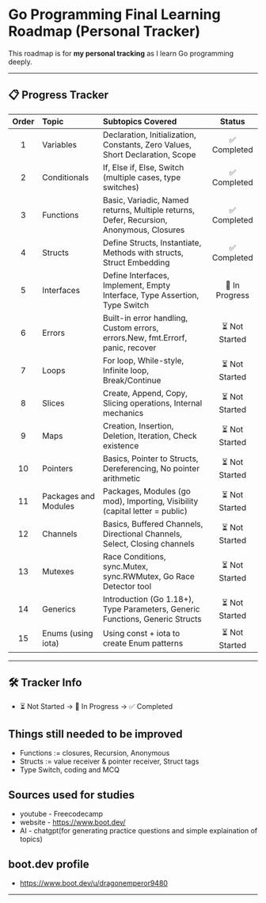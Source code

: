# Go Programming Final Learning Roadmap (Personal Tracker)

This roadmap is for **my personal tracking** as I learn Go programming deeply.

---

## 📋 Progress Tracker

| Order | Topic                | Subtopics Covered                                                                 | Status   |
|:-----:|:--------------------- |:---------------------------------------------------------------------------------|:--------:|
| 1     | Variables             | Declaration, Initialization, Constants, Zero Values, Short Declaration, Scope   | ✅ Completed |
| 2     | Conditionals          | If, Else if, Else, Switch (multiple cases, type switches)                        | ✅ Completed |
| 3     | Functions             | Basic, Variadic, Named returns, Multiple returns, Defer, Recursion, Anonymous, Closures | ✅ Completed |
| 4     | Structs               | Define Structs, Instantiate, Methods with structs, Struct Embedding             | ✅ Completed |
| 5     | Interfaces            | Define Interfaces, Implement, Empty Interface, Type Assertion, Type Switch      | 🚀 In Progress |
| 6     | Errors                | Built-in error handling, Custom errors, errors.New, fmt.Errorf, panic, recover   | ⏳ Not Started |
| 7     | Loops                 | For loop, While-style, Infinite loop, Break/Continue                            | ⏳ Not Started |
| 8     | Slices                | Create, Append, Copy, Slicing operations, Internal mechanics                    | ⏳ Not Started |
| 9     | Maps                  | Creation, Insertion, Deletion, Iteration, Check existence                       | ⏳ Not Started |
| 10    | Pointers              | Basics, Pointer to Structs, Dereferencing, No pointer arithmetic                | ⏳ Not Started |
| 11    | Packages and Modules  | Packages, Modules (go mod), Importing, Visibility (capital letter = public)      | ⏳ Not Started |
| 12    | Channels              | Basics, Buffered Channels, Directional Channels, Select, Closing channels      | ⏳ Not Started |
| 13    | Mutexes               | Race Conditions, sync.Mutex, sync.RWMutex, Go Race Detector tool                | ⏳ Not Started |
| 14    | Generics              | Introduction (Go 1.18+), Type Parameters, Generic Functions, Generic Structs    | ⏳ Not Started |
| 15    | Enums (using iota)     | Using const + iota to create Enum patterns                                       | ⏳ Not Started |

---

## 🛠 Tracker Info
  - ⏳ Not Started → 🚀 In Progress → ✅ Completed

## Things still needed to be improved
  - Functions := closures, Recursion, Anonymous
  - Structs := value receiver & pointer receiver, Struct tags
  - Type Switch, coding and MCQ

  ## Sources used for studies
  - youtube - Freecodecamp
  - website - https://www.boot.dev/
  - AI - chatgpt(for generating practice questions and simple explaination of topics)

  ## boot.dev profile
  - https://www.boot.dev/u/dragonemperor9480

---

